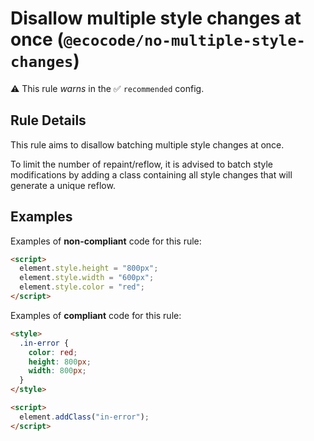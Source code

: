 # Disallow multiple style changes at once (`@ecocode/no-multiple-style-changes`)

⚠️ This rule _warns_ in the ✅ `recommended` config.

<!-- end auto-generated rule header -->

## Rule Details

This rule aims to disallow batching multiple style changes at once.

To limit the number of repaint/reflow, it is advised to batch style modifications by adding a class containing all style
changes that will generate a unique reflow.

## Examples

Examples of **non-compliant** code for this rule:

```html
<script>
  element.style.height = "800px";
  element.style.width = "600px";
  element.style.color = "red";
</script>
```

Examples of **compliant** code for this rule:

```html
<style>
  .in-error {
    color: red;
    height: 800px;
    width: 800px;
  }
</style>

<script>
  element.addClass("in-error");
</script>
```
